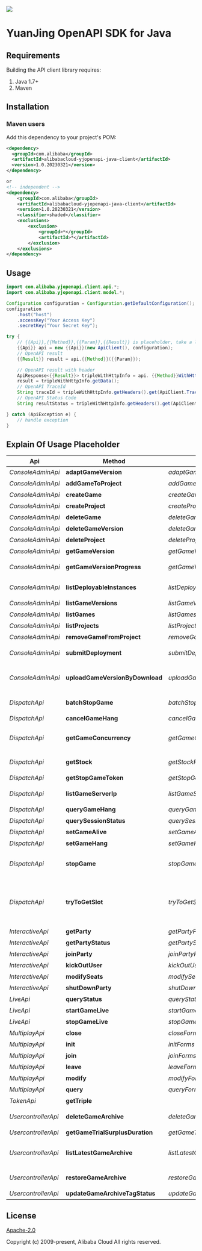 ![](https://aliyunsdk-pages.alicdn.com/icons/AlibabaCloud.svg)

# YuanJing OpenAPI SDK for Java

## Requirements

Building the API client library requires:
1. Java 1.7+
2. Maven

## Installation

### Maven users

Add this dependency to your project's POM:

```xml
<dependency>
  <groupId>com.alibaba</groupId>
  <artifactId>alibabacloud-yjopenapi-java-client</artifactId>
  <version>1.0.20230321</version>
</dependency>

or
<!-- independent -->
<dependency>
    <groupId>com.alibaba</groupId>
    <artifactId>alibabacloud-yjopenapi-java-client</artifactId>
    <version>1.0.20230321</version>
    <classifier>shaded</classifier>
    <exclusions>
        <exclusion>
            <groupId>*</groupId>
            <artifactId>*</artifactId>
        </exclusion>
    </exclusions>
</dependency>
```

## Usage

```java
import com.alibaba.yjopenapi.client.api.*;
import com.alibaba.yjopenapi.client.model.*;

Configuration configuration = Configuration.getDefaultConfiguration();
configuration
    .host("host")
    .accessKey("Your Access Key")
    .secretKey("Your Secret Key");

try {
    // {{Api}},{{Method}},{{Param}},{{Result}} is placeholder, take a look at Explain Of Usage Placeholder
    {{Api}} api = new {{Api}}(new ApiClient(), configuration);
    // OpenAPI result
    {{Result}} result = api.{{Method}}({{Param}});

    // OpenAPI result with header
    ApiResponse<{{Result}}> tripleWithHttpInfo = api. {{Method}}WithHttpInfo();
    result = tripleWithHttpInfo.getData();
    // OpenAPI TraceId
    String traceId = tripleWithHttpInfo.getHeaders().get(ApiClient.Trace_Id).get(0);
    // OpenAPI Status Code
    String resultStatus = tripleWithHttpInfo.getHeaders().get(ApiClient.Result_Status).get(0);

} catch (ApiException e) {
    // handle exception
}
```

## Explain Of Usage Placeholder

| Api | Method | Params | Result | Description |
| ------------ | ------------- | ------------- | ------------- | ------------- |
 | *ConsoleAdminApi* | **adaptGameVersion** | *adaptGameVersionForms*  | *ConsoleAdminAdaptGameVersionResult* | 发起游戏版本适配 |
 | *ConsoleAdminApi* | **addGameToProject** | *addGameToProjectForms*  | *ConsoleAdminAddGameToProjectResult* | 将游戏添加到项目 |
 | *ConsoleAdminApi* | **createGame** | *createGameForms*  | *ConsoleAdminCreateGameResult* | 创建游戏 |
 | *ConsoleAdminApi* | **createProject** | *createProjectForms*  | *ConsoleAdminCreateProjectResult* | 创建项目 |
 | *ConsoleAdminApi* | **deleteGame** | *deleteGameForms*  | *ConsoleAdminDeleteGameResult* | 删除指定的游戏 |
 | *ConsoleAdminApi* | **deleteGameVersion** | *deleteGameVersionForms*  | *ConsoleAdminDeleteGameVersionResult* | 发起游戏版本适配 |
 | *ConsoleAdminApi* | **deleteProject** | *deleteProjectForms*  | *ConsoleAdminDeleteProjectResult* | 删除指定的项目 |
 | *ConsoleAdminApi* | **getGameVersion** | *getGameVersionForms*  | *ConsoleAdminGetGameVersionResult* | 获取单个游戏版本信息 |
 | *ConsoleAdminApi* | **getGameVersionProgress** | *getGameVersionProgressForms*  | *ConsoleAdminGetGameVersionProgressResult* | 查询版本处理进度（包含上传、适配、部署） |
 | *ConsoleAdminApi* | **listDeployableInstances** | *listDeployableInstancesForms*  | *ConsoleAdminListDeployableInstancesResult* | 指定项目和游戏版本，获取可以部署的实例 |
 | *ConsoleAdminApi* | **listGameVersions** | *listGameVersionsForms*  | *ConsoleAdminListGameVersionsResult* | 分页获取游戏版本列表 |
 | *ConsoleAdminApi* | **listGames** | *listGamesForms*  | *ConsoleAdminListGamesResult* | 分页获取游戏列表 |
 | *ConsoleAdminApi* | **listProjects** | *listProjectsForms*  | *ConsoleAdminListProjectsResult* | 分页获取项目列表 |
 | *ConsoleAdminApi* | **removeGameFromProject** | *removeGameFromProjectForms*  | *ConsoleAdminRemoveGameFromProjectResult* | 将游戏移出项目 |
 | *ConsoleAdminApi* | **submitDeployment** | *submitDeploymentForms*  | *ConsoleAdminSubmitDeploymentResult* | 提交游戏版本的部署请求 |
 | *ConsoleAdminApi* | **uploadGameVersionByDownload** | *uploadGameVersionByDownloadForms*  | *ConsoleAdminUploadGameVersionByDownloadResult* | 一键上传：文件上传接口，用远程下载的方式生成新版本 |
 | *DispatchApi* | **batchStopGame** | *batchStopGameForms*  | *BatchStopGameResult* | 游戏下全量踢下线，异步接口 |
 | *DispatchApi* | **cancelGameHang** | *cancelGameHangForms*  | *CancelGameHangResult* | 取消游戏挂机 |
 | *DispatchApi* | **getGameConcurrency** | *getGameConcurrencyForms*  | *GetGameConcurrencyResult* | 调用GetGameConcurrency获取游戏当前并发数 |
 | *DispatchApi* | **getStock** | *getStockForms*  | *GetStockResult* | 调用GetStock获取游戏当前库存 |
 | *DispatchApi* | **getStopGameToken** | *getStopGameTokenForms*  | *GetStopGameTokenResult* | 全量踢下线获取token |
 | *DispatchApi* | **listGameServerIp** | *listGameServerIpForms*  | *ListGameServerIpResult* | 获取自己租户下的游戏服务器ip列表 |
 | *DispatchApi* | **queryGameHang** | *queryGameHangForms*  | *QueryGameHangResult* | 查询游戏挂机状态 |
 | *DispatchApi* | **querySessionStatus** | *querySessionStatusForms*  | *QuerySessionStatusResult* | 查询会话当前状态 |
 | *DispatchApi* | **setGameAlive** | *setGameAliveForms*  | *SetGameAliveResult* | 设置游戏可运行时长 |
 | *DispatchApi* | **setGameHang** | *setGameHangForms*  | *SetGameHangResult* | 设置游戏挂机 |
 | *DispatchApi* | **stopGame** | *stopGameForms*  | *StopGameResult* | 服务端发起，停止某个用户的某个游戏的某个会话 |
 | *DispatchApi* | **tryToGetSlot** | *tryToGetSlotForms*  | *TryToGetSlotResult* | 为用户调度分配游戏容器，容器一旦分配成功会被锁住，一段时间内不再分配给其他用户，过期释放。 |
 | *InteractiveApi* | **getParty** | *getPartyForms*  | *InteractiveGetPartyResult* | 获取派对 |
 | *InteractiveApi* | **getPartyStatus** | *getPartyStatusForms*  | *InteractiveGetPartyStatusResult* | 查询派对游戏状态 |
 | *InteractiveApi* | **joinParty** | *joinPartyForms*  | *InteractiveJoinPartyResult* | 加入分配席位 |
 | *InteractiveApi* | **kickOutUser** | *kickOutUserForms*  | *InteractiveKickOutUserResult* | 踢出派对 |
 | *InteractiveApi* | **modifySeats** | *modifySeatsForms*  | *InteractiveModifySeatsResult* | 修改席位 |
 | *InteractiveApi* | **shutDownParty** | *shutDownPartyForms*  | *InteractiveShutDownPartyResult* | 关闭派对 |
 | *LiveApi* | **queryStatus** | *queryStatusForms*  | *LiveQueryStatusResult* | 查询推流状态 |
 | *LiveApi* | **startGameLive** | *startGameLiveForms*  | *LiveStartGameLiveResult* | 开始直播推流 |
 | *LiveApi* | **stopGameLive** | *stopGameLiveForms*  | *LiveStopGameLiveResult* | 结束直播推流 |
 | *MultiplayApi* | **close** | *closeForms*  | *MultiplayCloseResult* | 关闭联机 |
 | *MultiplayApi* | **init** | *initForms*  | *MultiplayInitResult* | 初始化联机 |
 | *MultiplayApi* | **join** | *joinForms*  | *MultiplayJoinResult* | 加入联机 |
 | *MultiplayApi* | **leave** | *leaveForms*  | *MultiplayLeaveResult* | 离开联机 |
 | *MultiplayApi* | **modify** | *modifyForms*  | *MultiplayModifyResult* | 修改联机 |
 | *MultiplayApi* | **query** | *queryForms*  | *MultiplayQueryResult* | 离开联机 |
 | *TokenApi* | **getTriple** |   | *GetTripleResult* | 获取临时安全令牌 |
 | *UsercontrollerApi* | **deleteGameArchive** | *deleteGameArchiveForms*  | *UsercontollerDeleteGameArchiveResult* | 根据存档id删除存档纪录 |
 | *UsercontrollerApi* | **getGameTrialSurplusDuration** | *getGameTrialSurplusDurationForms*  | *UsercontollerGetGameTrialSurplusDurationResult* | 查询剩余试玩游戏时长 |
 | *UsercontrollerApi* | **listLatestGameArchive** | *listLatestGameArchiveForms*  | *UsercontollerListLatestGameArchiveResult* | 查询用户正常状态的最新存档纪录，按照存档时间倒序 |
 | *UsercontrollerApi* | **restoreGameArchive** | *restoreGameArchiveForms*  | *UsercontollerRestoreGameArchiveResult* | 将指定的存档ID恢复为最新存档 |
 | *UsercontrollerApi* | **updateGameArchiveTagStatus** | *updateGameArchiveTagStatusForms*  | *UsercontollerUpdateGameArchiveTagStatusResult* | 更新存档打标状态 |

## License
[Apache-2.0](http://www.apache.org/licenses/LICENSE-2.0)

Copyright (c) 2009-present, Alibaba Cloud All rights reserved.
